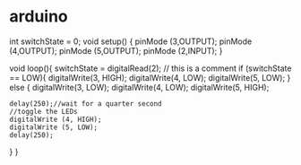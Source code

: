 # arduino
int switchState = 0;
void setup() {
  pinMode (3,OUTPUT);
  pinMode (4,OUTPUT);
  pinMode (5,OUTPUT);
  pinMode (2,INPUT); 
}

void loop(){
  switchState = digitalRead(2);
  // this is a comment
  if (switchState == LOW){
    digitalWrite(3, HIGH);
    digitalWrite(4, LOW);
    digitalWrite(5, LOW);
  }
  else {
    digitalWrite(3, LOW);
    digitalWrite(4, LOW);
    digitalWrite(5, HIGH);
    
    delay(250);//wait for a quarter second
    //toggle the LEDs
    digitalWrite (4, HIGH);
    digitalWrite (5, LOW);
    delay(250);
  }
}
